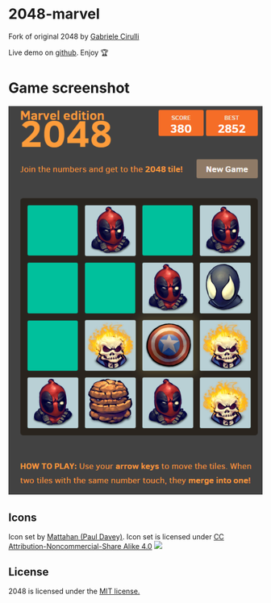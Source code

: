 # 2048-marvel
Fork of original 2048 by [Gabriele Cirulli](https://github.com/gabrielecirulli/2048)

Live demo on [github](http://thisninja.github.io/2048-marvel/). Enjoy :trophy:

# Game screenshot #
  <img src="https://github.com/thisninja/2048-marvel/blob/gh-pages/images/Screenshot-2048.png">

## Icons
Icon set by [Mattahan (Paul Davey)](http://www.iconarchive.com/artist/mattahan.html). Icon set is licensed under [CC Attribution-Noncommercial-Share Alike 4.0](http://creativecommons.org/licenses/by/4.0/) [<img src="https://i.creativecommons.org/l/by/4.0/88x31.png">](http://creativecommons.org/licenses/by/4.0/)
## License
2048 is licensed under the [MIT license.](https://github.com/gabrielecirulli/2048/blob/master/LICENSE.txt)

